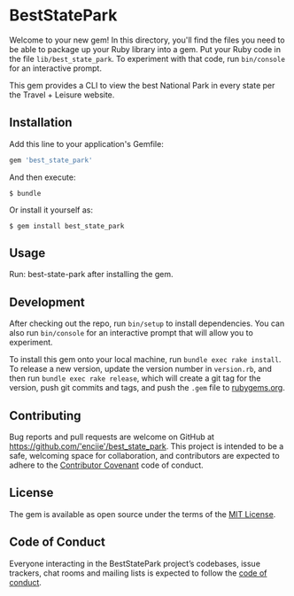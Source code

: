 # BestStatePark

Welcome to your new gem! In this directory, you'll find the files you need to be able to package up your Ruby library into a gem. Put your Ruby code in the file `lib/best_state_park`. To experiment with that code, run `bin/console` for an interactive prompt.

This gem provides a CLI to view the best National Park in every state per the Travel + Leisure website.

## Installation

Add this line to your application's Gemfile:

```ruby
gem 'best_state_park'
```

And then execute:

    $ bundle

Or install it yourself as:

    $ gem install best_state_park

## Usage

Run: best-state-park after installing the gem.

## Development

After checking out the repo, run `bin/setup` to install dependencies. You can also run `bin/console` for an interactive prompt that will allow you to experiment.

To install this gem onto your local machine, run `bundle exec rake install`. To release a new version, update the version number in `version.rb`, and then run `bundle exec rake release`, which will create a git tag for the version, push git commits and tags, and push the `.gem` file to [rubygems.org](https://rubygems.org).

## Contributing

Bug reports and pull requests are welcome on GitHub at https://github.com/'enciie'/best_state_park. This project is intended to be a safe, welcoming space for collaboration, and contributors are expected to adhere to the [Contributor Covenant](http://contributor-covenant.org) code of conduct.

## License

The gem is available as open source under the terms of the [MIT License](https://opensource.org/licenses/MIT).

## Code of Conduct

Everyone interacting in the BestStatePark project’s codebases, issue trackers, chat rooms and mailing lists is expected to follow the [code of conduct](https://github.com/'enciie'/best_state_park/blob/master/CODE_OF_CONDUCT.md).
